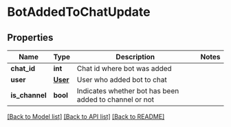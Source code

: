 # BotAddedToChatUpdate

## Properties
Name | Type | Description | Notes
------------ | ------------- | ------------- | -------------
**chat_id** | **int** | Chat id where bot was added | 
**user** | [**User**](User.md) | User who added bot to chat | 
**is_channel** | **bool** | Indicates whether bot has been added to channel or not | 

[[Back to Model list]](../README.md#documentation-for-models) [[Back to API list]](../README.md#documentation-for-api-endpoints) [[Back to README]](../README.md)


